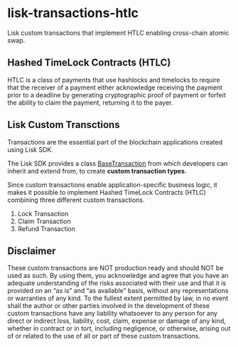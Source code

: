 # lisk-transactions-htlc

Lisk custom transactions that implement HTLC enabling cross-chain atomic swap.

## Hashed TimeLock Contracts (HTLC)

HTLC is a class of payments that use hashlocks and timelocks to require that the receiver of a payment either acknowledge receiving the payment prior to a deadline by generating cryptographic proof of payment or forfeit the ability to claim the payment, returning it to the payer.

## Lisk Custom Transctions

Transactions are the essential part of the blockchain applications created using Lisk SDK.

The Lisk SDK provides a class [BaseTransaction](https://github.com/LiskHQ/lisk-sdk/blob/development/elements/lisk-transactions/src/base_transaction.ts) from which developers can inherit and extend from, to create **custom transaction types**.

Since custom transactions enable application-specific business logic, it makes it possible to implement Hashed TimeLock Contracts (HTLC) combining three different custom transactions.

1. Lock Transaction
2. Claim Transaction
3. Refund Transaction

## Disclaimer

These custom transactions are NOT production ready and should NOT be used as such. By using them, you acknowledge and agree that you have an adequate understanding of the risks associated with their use and that it is provided on an “as is” and “as available” basis, without any representations or warranties of any kind. To the fullest extent permitted by law, in no event shall the author or other parties involved in the development of these custom transactions have any liability whatsoever to any person for any direct or indirect loss, liability, cost, claim, expense or damage of any kind, whether in contract or in tort, including negligence, or otherwise, arising out of or related to the use of all or part of these custom transactions.

